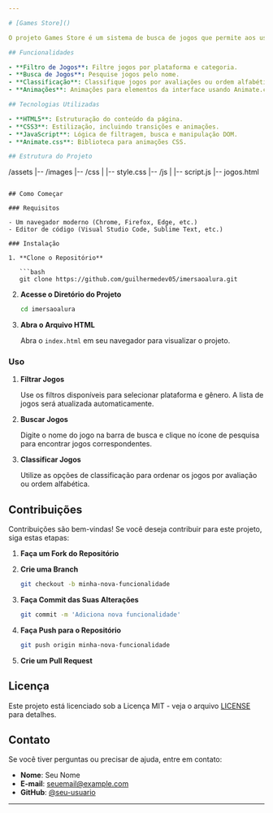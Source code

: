 ```yaml
---

# [Games Store]()

O projeto Games Store é um sistema de busca de jogos que permite aos usuários buscar, classificar e filtrar jogos com base em diferentes critérios, como plataforma e categoria. O sistema usa JavaScript e animações com Animate.css para uma experiência interativa.

## Funcionalidades

- **Filtro de Jogos**: Filtre jogos por plataforma e categoria.
- **Busca de Jogos**: Pesquise jogos pelo nome.
- **Classificação**: Classifique jogos por avaliações ou ordem alfabética.
- **Animações**: Animações para elementos da interface usando Animate.css.

## Tecnologias Utilizadas

- **HTML5**: Estruturação do conteúdo da página.
- **CSS3**: Estilização, incluindo transições e animações.
- **JavaScript**: Lógica de filtragem, busca e manipulação DOM.
- **Animate.css**: Biblioteca para animações CSS.

## Estrutura do Projeto

```
/assets
|-- /images
|-- /css
|   |-- style.css
|-- /js
|   |-- script.js
|-- jogos.html
```

## Como Começar

### Requisitos

- Um navegador moderno (Chrome, Firefox, Edge, etc.)
- Editor de código (Visual Studio Code, Sublime Text, etc.)

### Instalação

1. **Clone o Repositório**

   ```bash
   git clone https://github.com/guilhermedev05/imersaoalura.git
   ```

2. **Acesse o Diretório do Projeto**

   ```bash
   cd imersaoalura
   ```

3. **Abra o Arquivo HTML**

   Abra o `index.html` em seu navegador para visualizar o projeto.

### Uso

1. **Filtrar Jogos**

   Use os filtros disponíveis para selecionar plataforma e gênero. A lista de jogos será atualizada automaticamente.

2. **Buscar Jogos**

   Digite o nome do jogo na barra de busca e clique no ícone de pesquisa para encontrar jogos correspondentes.

3. **Classificar Jogos**

   Utilize as opções de classificação para ordenar os jogos por avaliação ou ordem alfabética.

## Contribuições

Contribuições são bem-vindas! Se você deseja contribuir para este projeto, siga estas etapas:

1. **Faça um Fork do Repositório**

2. **Crie uma Branch**

   ```bash
   git checkout -b minha-nova-funcionalidade
   ```

3. **Faça Commit das Suas Alterações**

   ```bash
   git commit -m 'Adiciona nova funcionalidade'
   ```

4. **Faça Push para o Repositório**

   ```bash
   git push origin minha-nova-funcionalidade
   ```

5. **Crie um Pull Request**

## Licença

Este projeto está licenciado sob a Licença MIT - veja o arquivo [LICENSE](LICENSE) para detalhes.

## Contato

Se você tiver perguntas ou precisar de ajuda, entre em contato:

- **Nome**: Seu Nome
- **E-mail**: seuemail@example.com
- **GitHub**: [@seu-usuario](https://github.com/seu-usuario)

---
```


